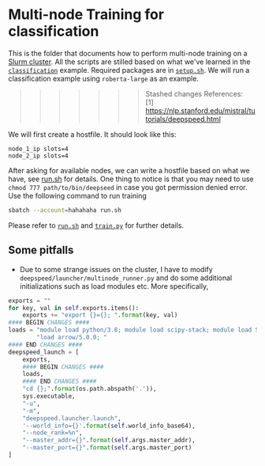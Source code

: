 # Multi-node Training for classification
This is the folder that documents how to perform multi-node training on a [Slurm cluster](https://slurm.schedmd.com/documentation.html). All the scripts are stilled based on what we've learned in the [`classification`](../classification) example. Required packages are in [`setup.sh`](setup.sh). We will run a classification example using `roberta-large` as an example.
>>>>>>> Stashed changes
> References: <br>
> [1] https://nlp.stanford.edu/mistral/tutorials/deepspeed.html

We will first create a hostfile. It should look like this:
```
node_1_ip slots=4
node_2_ip slots=4
```
After asking for available nodes, we can write a hostfile based on what we have, see [run.sh](run.sh) for details. One thing to notice is that you may need to use `chmod 777 path/to/bin/deepseed` in case you got permission denied error. Use the following command to run training
```bash
sbatch --account=hahahaha run.sh
```

Please refer to [`run.sh`](run.sh) and [`train.py`](train.py) for further details.

## Some pitfalls
- Due to some strange issues on the cluster, I have to modify `deepspeed/launcher/multinode_runner.py` and do some additional initializations such as load modules etc. More specifically,
```python
exports = ""
for key, val in self.exports.items():
    exports += "export {}={}; ".format(key, val)
#### BEGIN CHANGES ####
loads = "module load python/3.8; module load scipy-stack; module load StdEnv/2020 gcc/9.3.0 cuda/11.4; module " \
        "load arrow/5.0.0; "
#### END CHANGES ####
deepspeed_launch = [
    exports,
    #### BEGIN CHANGES ####
    loads,
    #### END CHANGES ####
    "cd {};".format(os.path.abspath('.')),
    sys.executable,
    "-u",
    "-m",
    "deepspeed.launcher.launch",
    '--world_info={}'.format(self.world_info_base64),
    "--node_rank=%n",
    "--master_addr={}".format(self.args.master_addr),
    "--master_port={}".format(self.args.master_port)
]
```
